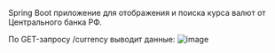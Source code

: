 Spring Boot приложение для отображения и поиска курса валют от Центрального банка РФ.

По GET-запросу /currency выводит данные:
![image](https://user-images.githubusercontent.com/99965044/174896123-5a88f8e6-479c-45eb-9415-3e60a3d2e077.png)
